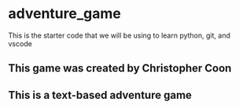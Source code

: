 # adventure_game
This is the starter code that we will be using to learn python, git, and vscode

## This game was created by Christopher Coon

## This is a text-based adventure game
